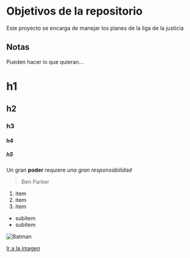 # Objetivos de la repositorio

Este proyecto se encarga de manejar los planes de la liga de la justicia


## Notas
Pueden hacer lo que quieran...

# h1
## h2
### h3
#### h4
##### h5

Un gran **poder** requiere _una gran_ *responsabilidad*
> Ben Parker

1. item
2. item
3. item
  * subitem
  * subitem

![Batman](https://cliparting.com/wp-content/uploads/2016/08/Free-batman-clipart-images-clipart-2.gif)

[Ir a la imagen](https://cliparting.com/wp-content/uploads/2016/08/Free-batman-clipart-images-clipart-2.gif)
